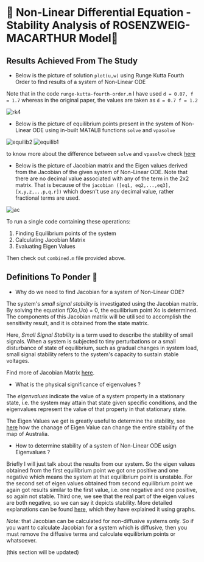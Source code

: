 # 🎀 Non-Linear Differential Equation - Stability Analysis of ROSENZWEIG-MACARTHUR Model🎀


## Results Achieved From The Study

- Below is the picture of solution `plot(u,w)` using Runge Kutta Fourth Order to find results of a system of Non-Linear ODE

Note that in the code `runge-kutta-fourth-order.m` I have used `d = 0.07, f = 1.7` whereas in the original paper, the values are taken as `d = 0.7 f = 1.2`

![rk4](https://user-images.githubusercontent.com/39788520/125199321-50da2980-e283-11eb-8989-28985835a372.jpg)


- Below is the picture of equilibrium points present in the system of Non-Linear ODE using in-built MATALB functions `solve` and `vpasolve`

![equilib2](https://user-images.githubusercontent.com/39788520/125199338-6a7b7100-e283-11eb-8d25-877c5e6a51ca.jpg)
![equilib1](https://user-images.githubusercontent.com/39788520/125199340-6b140780-e283-11eb-9f54-41f9b2853745.jpg)

to know more about the difference between `solve` and `vpasolve` check [here](https://in.mathworks.com/help/symbolic/select-numeric-or-symbolic-solver.html)


- Below is the picture of Jacobian matrix and the Eigen values derived from the Jacobian of the given system of Non-Linear ODE. Note that there are no decimal value associated with any of the term in the 2x2 matrix. That is because of the `jacobian ([eq1, eq2,...,eq3], [x,y,z,...p,q,r])` which doesn't use any decimal value, rather fractional terms are used. 

![jac](https://user-images.githubusercontent.com/39788520/125305397-f0fb8580-e34b-11eb-82cf-ef08bc82859b.jpg)

To run a single code containing these operations:

1) Finding Equilibrium points of the system
2) Calculating Jacobian Matrix
3) Evaluating Eigen Values

Then check out `combined.m` file provided above.

## Definitions To Ponder 🤔

- Why do we need to find Jacobian for a system of Non-Linear ODE?

The system's _small signal stability_ is investigated using the Jacobian matrix. By solving the equation f(Xo,Uo) = 0, the equilibrium point Xo is determined. The components of this Jacobian matrix will be utilised to accomplish the sensitivity result, and it is obtained from the state matrix.

Here, _Small Signal Stability_ is a term used to describe the stability of small signals. When a system is subjected to tiny perturbations or a small disturbance of state of equilibrium, such as gradual changes in system load, small signal stability refers to the system's capacity to sustain stable voltages.

Find more of Jacobian Matrix [here](https://www.sciencedirect.com/topics/engineering/jacobian-matrix).

- What is the physical significance of eigenvalues ?

The *eigenvalues* indicate the value of a system property in a stationary state, i.e. the system may attain that state given specific conditions, and the eigenvalues represent the value of that property in that stationary state.

The Eigen Values we get is greatly useful to determine the stability, see [here](https://www.intmath.com/matrices-determinants/eigenvalues-eigenvectors-concept-applet.php) how the chanage of Eigen Value can change the entire stability of the map of Australia.

- How to determine stability of a system of Non-Linear ODE usign Eigenvalues ?

Briefly I will just talk about the results from our system. So the eigen values obtained from the first equilibrium point we got one positive and one negative which means the system at that equilibrium point is unstable. For the second set of eigen values obtained from second equilibrium point we again got results similar to the first value, i.e. one negative and one positive, so again not stable. Third one, we see that the real part of the eigen values are both negative, so we can say it depicts stability.
More detailed explanations can be found [here](https://eng.libretexts.org/Bookshelves/Industrial_and_Systems_Engineering/Book%3A_Chemical_Process_Dynamics_and_Controls_(Woolf)/10%3A_Dynamical_Systems_Analysis/10.04%3A_Using_eigenvalues_and_eigenvectors_to_find_stability_and_solve_ODEs), which they have explained it using graphs.

_Note:_ that Jacobian can be calculated for non-diffusive systems only. So if you want to calculate Jacobian for a system which is diffusive, then you must remove the diffusive terms and calculate equilibrium points or whatsoever.

(this section will be updated)

